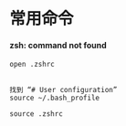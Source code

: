 # 常用命令

#### zsh: command not found

```
open .zshrc


找到 “# User configuration”
source ~/.bash_profile

source .zshrc
```

